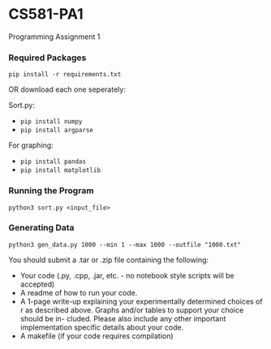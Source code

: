 # CS581-PA1
Programming Assignment 1

### Required Packages

`pip install -r requirements.txt`

OR download each one seperately:

Sort.py:
* `pip install numpy`
* `pip install argparse`

For graphing:
* `pip install pandas`
* `pip install matplotlib`

### Running the Program

`python3 sort.py <input_file>`

### Generating Data

`python3 gen_data.py 1000 --min 1 --max 1000 --outfile "1000.txt"`


You should submit a .tar or .zip file containing the following:
- Your code (.py, .cpp, .jar, etc. - no notebook style scripts will be accepted)
- A readme of how to run your code.
- A 1-page write-up explaining your experimentally determined choices of r as
described above. Graphs and/or tables to support your choice should be in-
cluded. Please also include any other important implementation specific details
about your code.
- A makefile (if your code requires compilation)
